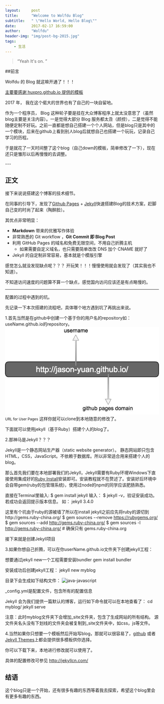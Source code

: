 ```yaml
---
layout:     post
title:      "Welcome to Wolfdu Blog"
subtitle:   " \"Hello World, Hello Blog\""
date:       2017-02-17 16:59:00
author:     "Wolfdu"
header-img: "img/post-bg-2015.jpg"
tags:
    - 生活
---
```


> “Yeah It's on. ”

##前言

Wolfdu 的 Blog 就这嘛开通了！！！

[主要要感谢 huxpro.github.io 提供的模板](#build)



2017 年， 我在这个偌大的世界也有了自己的一块自留地。


作为一个程序员， Blog 这种轮子要是挂在大众博客程序上就太没意思了（虽然blog主要是关注内容）。一是觉得大部分 Blog 服务都太丑（颜控），二是觉得不能随便定制不好玩。之前一直都是想自己搭建一个个人网站，但是blog只是其中的一个模块，后来在github上看到别人blog后就想自己也搭建一个玩玩，记录自己学习的历程。

于是就花了一天时间整了这个blog（自己down的模板，简单修改了一下），现在还只是雏形以后再慢慢的去调整。


<p id = "build"></p>
---

## 正文

接下来说说搭建这个博客的技术细节。 

在同事的引导下，发现了[Github Pages](https://pages.github.com/) + [Jekyll](http://jekyllrb.com/)快速搭建Blog的技术方案，赶脚自己变的时尚了起来（陶醉脸）。


其优点非常明显：

* **Markdown** 带来的优雅写作体验
* 非常熟悉的 Git workflow ，**Git Commit 即 Blog Post**
* 利用 GitHub Pages 的域名和免费无限空间，不用自己折腾主机
	* 如果需要自定义域名，也只需要简单改改 DNS 加个 CNAME 就好了
* Jekyll 的自定制非常容易，基本就是个模版引擎

感觉怎么就没发现缺点呢？？？
开玩笑！！！慢慢使用就会发现了（其实我也不知道）。

不知道访问速度的问题算不算一个缺点，感觉国内访问应该还是有点略慢的。


---

配置的过程中遇到的坑。

先记录一下本次搭建的流程吧，具体哪个地方遇到坑了再挑出来说。

1.首先当然是在github中创建一个基于你的用户名的repository如：useName.github.io的repository。
![java-javascript](/img/in-post/post-js-version/github-pages-URL.jpg)
<small class="img-hint">URL for User Pages</small>
这样你就可以clone到本地随意的修改了。

下面就可以使用jekyll（基于Ruby）搭建个人的blog了。

2.那神马是Jekyll？？？

Jekyll是一个静态网站生产器（static website generator）。
静态网站即只包含HTML，CSS，JavaScript。不依赖于数据库。所以非常适合用来搭建个人的blog。

那么首先我们要在本地部署我们的Jekyll，Jekyll需要有Ruby环境Windows下直接使用集成好的[Ruby Install](http://rubyinstaller.org/)安装即可。安装教程就不在赘述了。安装好后环境中会自带gem(ruby的包管理系统)，使用过node的npm的同学应该肥肠熟悉。

直接在Terminal里输入:
	$ gem install jekyll
输入：	$ jekyll -v，验证安装成功。若成功会返回提示版本信息。
如：
	jekyll 3.4.0

这里有个坑由于ruby的源被墙了所以在install jekyll之前应先将ruby的源切到http://gems.ruby-china.org/
	$ gem sources --remove https://rubygems.org/
	$ gem sources --add http://gems.ruby-china.org/
	$ gem sources -l
	http://gems.ruby-china.org/
	# 确保只有 gems.ruby-china.org

接下来就是创建Jekyll项目

3.如果你想自己折腾，可以在你userName.github.io文件夹下创建jekyll工程：

想要通过jekyll new一个工程需要安装bundler
	gem install bundler

安装成功后创建jekyll工程：
	jekyll new myblog

目录下会生成如下结构文件：
![java-javascript](/img/in-post/post-js-version/new-jekyll-doc.jpg)

_config.yml是配置文件，包含所有的配置信息

Jekyll 会为我们提供一篇默认的博客，运行如下命令就可以在本地查看了：
	cd myblog/
	jekyll serve

注意：此时myblog文件夹下会增加_site文件夹，包含了生成网站的所有结构。
源文件夹名头没有下划线的文件夹会被复制到_site文件夹中，如css，js等文件。

4.当然如果你只想要一个模板然后开始写blog，那就可以很容易了，[github](https://github.com/Huxpro/huxblog-boilerplate) 或者[Jekyll Themes](http://jekyllthemes.org/)上都会提供很多模板供你选择。

你可以下载下来，本地进行修改就可以使用了。

具体的配置修改可参见 http://jekyllcn.com/


## 结语

这个blog只是一个开始，还有很多有趣的东西等着我去探索，希望这个blog里会有更多有趣的东西。


